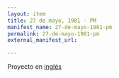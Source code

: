 ```yaml
---
layout: item
title: 27 de mayo, 1981 - PM
manifest_name: 27-de-mayo-1981-pm
permalink: 27-de-mayo-1981-pm
external_manifest_url: 

---
```

<!-- Add an essay or interpretive material below this line,
using HTML or markdown.  Do not modify this file above this line -->
Proyecto en <a href="https://lgsump.github.io/radio-venceremos-english-1/May-27-1981-PM">inglés</a>
<br>
